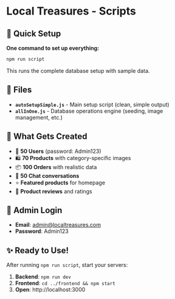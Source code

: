 # Local Treasures - Scripts

## 🚀 Quick Setup

**One command to set up everything:**

```bash
npm run script
```

This runs the complete database setup with sample data.

## 📁 Files

- **`autoSetupSimple.js`** - Main setup script (clean, simple output)
- **`allInOne.js`** - Database operations engine (seeding, image management, etc.)

## 🎯 What Gets Created

- 👥 **50 Users** (password: Admin123)
- 🛍️ **70 Products** with category-specific images
- 📦 **100 Orders** with realistic data
- 💬 **50 Chat conversations**
- ⭐ **Featured products** for homepage
- 📝 **Product reviews** and ratings

## 🔑 Admin Login

- **Email**: admin@localtreasures.com
- **Password**: Admin123

## ✨ Ready to Use!

After running `npm run script`, start your servers:

1. **Backend**: `npm run dev`
2. **Frontend**: `cd ../frontend && npm start`
3. **Open**: http://localhost:3000
